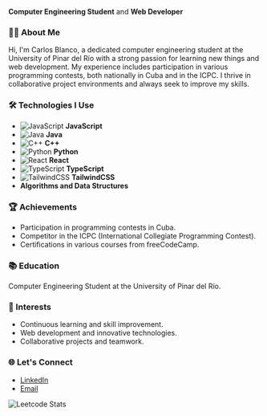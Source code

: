 **Computer Engineering Student** and **Web Developer**

### 👨‍💻 About Me
Hi, I'm Carlos Blanco, a dedicated computer engineering student at the University of Pinar del Río with a strong passion for learning new things and web development. My experience includes participation in various programming contests, both nationally in Cuba and in the ICPC. I thrive in collaborative project environments and always seek to improve my skills.

### 🛠️ Technologies I Use
- ![JavaScript](https://www.vectorlogo.zone/logos/javascript/javascript-icon.svg) **JavaScript**
- ![Java](https://www.vectorlogo.zone/logos/java/java-icon.svg) **Java**
- ![C++](https://www.vectorlogo.zone/logos/isocpp/isocpp-icon.svg) **C++**
- ![Python](https://www.vectorlogo.zone/logos/python/python-icon.svg) **Python**
- ![React](https://www.vectorlogo.zone/logos/reactjs/reactjs-icon.svg) **React**
- ![TypeScript](https://www.vectorlogo.zone/logos/typescriptlang/typescriptlang-icon.svg) **TypeScript**
- ![TailwindCSS](https://www.vectorlogo.zone/logos/tailwindcss/tailwindcss-icon.svg) **TailwindCSS**
- **Algorithms and Data Structures**

### 🏆 Achievements
- Participation in programming contests in Cuba.
- Competitor in the ICPC (International Collegiate Programming Contest).
- Certifications in various courses from freeCodeCamp.

### 📚 Education
Computer Engineering Student at the University of Pinar del Río.

### 🌟 Interests
- Continuous learning and skill improvement.
- Web development and innovative technologies.
- Collaborative projects and teamwork.

### 🌐 Let's Connect
- [LinkedIn](https://www.linkedin.com/in/carlosblanco](https://www.linkedin.com/in/carlos-blanco-7bb575287/))
- [Email](mailto:carlosblanco@example.com)

![Leetcode Stats](https://leetcard.jacoblin.cool/o4mACI1uu0?theme=dark)
